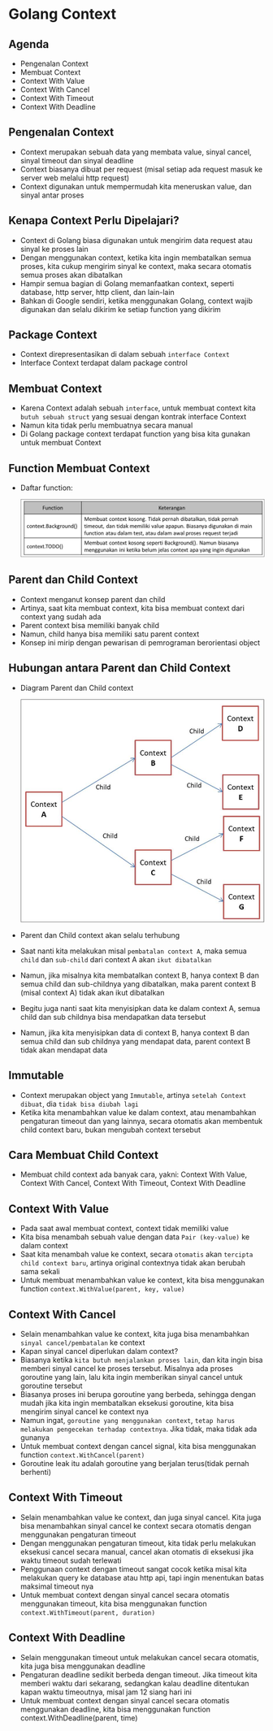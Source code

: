 # Golang Context

## Agenda

- Pengenalan Context
- Membuat Context
- Context With Value
- Context With Cancel
- Context With Timeout
- Context With Deadline

## Pengenalan Context

- Context merupakan sebuah data yang membata value, sinyal cancel, sinyal timeout dan sinyal deadline
- Context biasanya dibuat per request (misal setiap ada request masuk ke server web melalui http request)
- Context digunakan untuk mempermudah kita meneruskan value, dan sinyal antar proses

## Kenapa Context Perlu Dipelajari?

- Context di Golang biasa digunakan untuk mengirim data request atau sinyal ke proses lain
- Dengan menggunakan context, ketika kita ingin membatalkan semua proses, kita cukup mengirim sinyal ke context, maka secara otomatis semua proses akan dibatalkan
- Hampir semua bagian di Golang memanfaatkan context, seperti database, http server, http client, dan lain-lain
- Bahkan di Google sendiri, ketika menggunakan Golang, context wajib digunakan dan selalu dikirim ke setiap function yang dikirim

## Package Context

- Context direpresentasikan di dalam sebuah `interface Context`
- Interface Context terdapat dalam package control

## Membuat Context

- Karena Context adalah sebuah `interface`, untuk membuat context kita `butuh sebuah struct` yang sesuai dengan kontrak interface Context
- Namun kita tidak perlu membuatnya secara manual
- Di Golang package context terdapat function yang bisa kita gunakan untuk membuat Context

## Function Membuat Context

- Daftar function:

  ![Function_Context](img/function-membuat-context.jpg)

## Parent dan Child Context

- Context menganut konsep parent dan child
- Artinya, saat kita membuat context, kita bisa membuat context dari context yang sudah ada
- Parent context bisa memiliki banyak child
- Namun, child hanya bisa memiliki satu parent context
- Konsep ini mirip dengan pewarisan di pemrograman berorientasi object

## Hubungan antara Parent dan Child Context

- Diagram Parent dan Child context

  ![Diagram_Parent_Child_Context](img/diagram-parent-child-context.jpg)

- Parent dan Child context akan selalu terhubung
- Saat nanti kita melakukan misal `pembatalan context A`, maka semua `child` dan `sub-child` dari context A akan `ikut dibatalkan`
- Namun, jika misalnya kita membatalkan context B, hanya context B dan semua child dan sub-childnya yang dibatalkan, maka parent context B (misal context A) tidak akan ikut dibatalkan
- Begitu juga nanti saat kita menyisipkan data ke dalam context A, semua child dan sub childnya bisa mendapatkan data tersebut
- Namun, jika kita menyisipkan data di context B, hanya context B dan semua child dan sub childnya yang mendapat data, parent context B tidak akan mendapat data

## Immutable

- Context merupakan object yang `Immutable`, artinya `setelah Context dibuat`, dia `tidak bisa diubah lagi`
- Ketika kita menambahkan value ke dalam context, atau menambahkan pengaturan timeout dan yang lainnya, secara otomatis akan membentuk child context baru, bukan mengubah context tersebut

## Cara Membuat Child Context

- Membuat child context ada banyak cara, yakni: Context With Value, Context With Cancel, Context With Timeout, Context With Deadline

## Context With Value

- Pada saat awal membuat context, context tidak memiliki value
- Kita bisa menambah sebuah value dengan data `Pair (key-value)` ke dalam context
- Saat kita menambah value ke context, secara `otomatis` akan `tercipta child context baru`, artinya original contextnya tidak akan berubah sama sekali
- Untuk membuat menambahkan value ke context, kita bisa menggunakan function `context.WithValue(parent, key, value)`

## Context With Cancel

- Selain menambahkan value ke context, kita juga bisa menambahkan `sinyal cancel/pembatalan` ke context
- Kapan sinyal cancel diperlukan dalam context?
- Biasanya ketika `kita butuh menjalankan proses lain`, dan kita ingin bisa memberi sinyal cancel ke proses tersebut. Misalnya ada proses goroutine yang lain, lalu kita ingin memberikan sinyal cancel untuk goroutine tersebut
- Biasanya proses ini berupa goroutine yang berbeda, sehingga dengan mudah jika kita ingin membatalkan eksekusi goroutine, kita bisa mengirim sinyal cancel ke context nya
- Namun ingat, `goroutine yang menggunakan context`, `tetap harus melakukan pengecekan terhadap contextnya`. Jika tidak, maka tidak ada gunanya
- Untuk membuat context dengan cancel signal, kita bisa menggunakan function `context.WithCancel(parent)`
- Goroutine leak itu adalah goroutine yang berjalan terus(tidak pernah berhenti)

## Context With Timeout

- Selain menambahkan value ke context, dan juga sinyal cancel. Kita juga bisa menambahkan sinyal cancel ke context secara otomatis dengan menggunakan pengaturan timeout
- Dengan menggunakan pengaturan timeout, kita tidak perlu melakukan eksekusi cancel secara manual, cancel akan otomatis di eksekusi jika waktu timeout sudah terlewati
- Penggunaan context dengan timeout sangat cocok ketika misal kita melakukan query ke database atau http api, tapi ingin menentukan batas maksimal timeout nya
- Untuk membuat context dengan sinyal cancel secara otomatis menggunakan timeout, kita bisa menggunakan function `context.WithTimeout(parent, duration)`

## Context With Deadline

- Selain menggunakan timeout untuk melakukan cancel secara otomatis, kita juga bisa menggunakan deadline
- Pengaturan deadline sedikit berbeda dengan timeout. Jika timeout kita memberi waktu dari sekarang, sedangkan kalau deadline ditentukan kapan waktu timeoutnya, misal jam 12 siang hari ini
- Untuk membuat context dengan sinyal cancel secara otomatis menggunakan deadline, kita bisa menggunakan function context.WithDeadline(parent, time)
